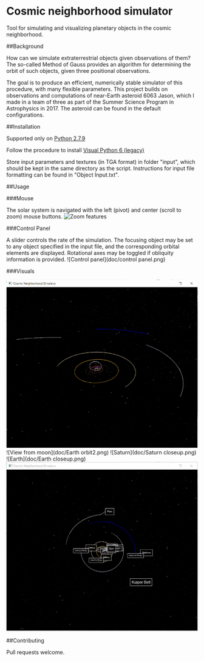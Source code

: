 # Cosmic neighborhood simulator

Tool for simulating and visualizing planetary objects in the cosmic neighborhood. 

##Background

How can we simulate extraterrestrial objects given observations of them? The so-called Method of Gauss provides an algorithm for determining the orbit of such objects, given three positional observations.

The goal is to produce an efficient, numerically stable simulator of this procedure, with many flexible parameters. This project builds on observations and computations of near-Earth asteroid 6063 Jason, which I made in a team of three as part of the Summer Science Program in Astrophysics in 2017. The asteroid can be found in the default configurations. 

##Installation

Supported only on [Python 2.7.9](https://www.python.org/downloads/release/python-279/)

Follow the procedure to install [Visual Python 6 (legacy)](https://vpython.org/contents/download_windows.html)

Store input parameters and textures (in TGA format) in folder "input", which should be kept in the same directory as the script. Instructions for input file formatting can be found in "Object Input.txt".

##Usage

###Mouse

The solar system is navigated with the left (pivot) and center (scroll to zoom) mouse buttons.
![Zoom features](doc/Oort.png)

###Control Panel

A slider controls the rate of the simulation. The focusing object may be set to any object specified in the input file, and the corresponding orbital elements are displayed. Rotational axes may be toggled if obliquity information is provided.
![Control panel](doc/control panel.png)

###Visuals

![Timelapse](doc/Timelapse.png)
![View from moon](doc/Earth orbit2.png)
![Saturn](doc/Saturn closeup.png)
![Earth](doc/Earth closeup.png)
![Solar System](doc/Overhead.png)

##Contributing

Pull requests welcome.